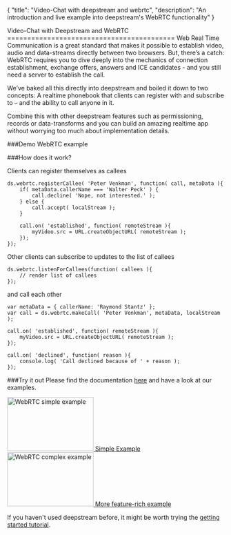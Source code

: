 {
	"title": "Video-Chat with deepstream and webrtc",
	"description": "An introduction and live example into deepstream's WebRTC functionality"
}

<link href="../assets/css/webrtc.css" type="text/css" rel="stylesheet" />
Video-Chat with Deepstream and WebRTC
==========================================
Web Real Time Communication is a great standard that makes it possible to establish video, audio and data-streams directly between two browsers. 
But, there’s a catch: WebRTC requires you to dive deeply into the mechanics of connection establishment, exchange offers, answers and ICE candidates - and you still need a server to establish the call.

We’ve baked all this directly into deepstream and boiled it down to two concepts: A realtime phonebook that clients can register with and subscribe to – and the ability to call anyone in it.

Combine this with other deepstream features such as permissioning, records or data-transforms and you can build an amazing realtime app without worrying too much about implementation details.

###Demo
WebRTC example

###How does it work?

Clients can register themselves as callees

	ds.webrtc.registerCallee( 'Peter Venkman', function( call, metaData ){
		if( metaData.callerName === 'Walter Peck' ) {
			call.decline( 'Nope, not interested.' );
		} else {
			call.accept( localStream );
		}

		call.on( 'established', function( remoteStream ){
			myVideo.src = URL.createObjectURL( remoteStream );
		});
	});

Other clients can subscribe to updates to the list of callees

	ds.webrtc.listenForCallees(function( callees ){
		// render list of callees
	});

and call each other

	var metaData = { callerName: 'Raymond Stantz' };
	var call = ds.webrtc.makeCall( 'Peter Venkman', metaData, localStream );

	call.on( 'established', function( remoteStream ){
		myVideo.src = URL.createObjectURL( remoteStream );
	});

	call.on( 'declined', function( reason ){
		console.log( 'Call declined because of ' + reason );
	});

###Try it out
Please find the documentation [here](../docs/webrtc.html) and have a look at our examples.

<div class="two-examples">
	<a href="https://github.com/hoxton-one/ds-demo-webtrc/tree/master/simple-example">
		<img width="200" height="125" alt="WebRTC simple example" src="../assets/images/webrtc-simple-example.png" />
		<label>Simple Example</label>
	</a>
	<a href="https://github.com/hoxton-one/ds-demo-webtrc/tree/master/complex-example">
		<img width="200" height="125" alt="WebRTC complex example" src="../assets/images/webrtc-complex-example.png" />
		<label>More feature-rich example</label>
	</a>
</div>

If you haven't used deepstream before, it might be worth trying the [getting started tutorial](getting-started.html).
